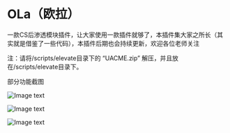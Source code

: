 # OLa（欧拉）

一款CS后渗透模块插件，让大家使用一款插件就够了，本插件集大家之所长（其实就是借鉴了一些代码），本插件后期也会持续更新，欢迎各位老师关注

注：请将/scripts/elevate目录下的 “UACME.zip” 解压，并且放在/scripts/elevate目录下。

部分功能截图

![Image text](https://github.com/d3ckx1/OLa/blob/main/image/%E5%BE%AE%E4%BF%A1%E5%9B%BE%E7%89%87_20220412100522.jpg)

![Image text](https://github.com/d3ckx1/OLa/blob/main/image/%E5%BE%AE%E4%BF%A1%E5%9B%BE%E7%89%87_20220412100508.png)

![Image text](https://github.com/d3ckx1/OLa/blob/main/image/%E5%BE%AE%E4%BF%A1%E5%9B%BE%E7%89%87_20220412100512.png)

